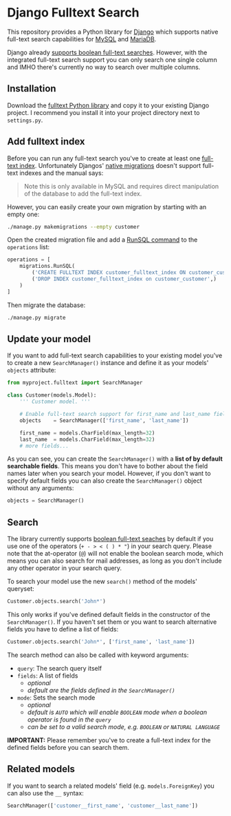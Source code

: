 Django Fulltext Search
======================

This repository provides a Python library for [Django](https://www.djangoproject.com/) which supports native full-text search capabilities for [MySQL](https://dev.mysql.com/doc/refman/5.6/en/fulltext-search.html) and [MariaDB](https://mariadb.com/kb/en/mariadb/fulltext-index-overview/).

Django already [supports boolean full-text searches](https://docs.djangoproject.com/en/dev/ref/models/querysets/#search). However, with the integrated full-text search support you can only search one single column and IMHO there's currently no way to search over multiple columns.

Installation
------------

Download the [fulltext Python library](fulltext.py) and copy it to your existing Django project.
I recommend you install it into your project directory next to `settings.py`.

Add fulltext index
------------------

Before you can run any full-text search you've to create at least one [full-text index](https://dev.mysql.com/doc/refman/5.6/en/create-index.html).
Unfortunately Djangos' [native migrations](https://docs.djangoproject.com/en/1.9/topics/migrations/) doesn't support full-text indexes and the manual says:

> Note this is only available in MySQL and requires direct manipulation of the database to add the full-text index.

However, you can easily create your own migration by starting with an empty one:

```bash
./manage.py makemigrations --empty customer
```

Open the created migration file and add a [RunSQL command](https://docs.djangoproject.com/en/1.9/ref/migration-operations/#runsql) to the `operations` list:

```python
operations = [
    migrations.RunSQL(
        ('CREATE FULLTEXT INDEX customer_fulltext_index ON customer_customer (first_name, last_name)',),
        ('DROP INDEX customer_fulltext_index on customer_customer',)
    )
]
```

Then migrate the database:

```bash
./manage.py migrate
```

Update your model
-----------------

If you want to add full-text search capabilities to your existing model you've to create a new `SearchManager()` instance and define it as your models' `objects` attribute:

```python
from myproject.fulltext import SearchManager

class Customer(models.Model):
    ''' Customer model. '''

    # Enable full-text search support for first_name and last_name fields.
    objects    = SearchManager(['first_name', 'last_name'])

    first_name = models.CharField(max_length=32)
    last_name  = models.CharField(max_length=32)
    # more fields...
```

As you can see, you can create the `SearchManager()` with a **list of by default searchable fields**. This means you don't have to bother about the field names later when you search your model. However, if you don't want to specify default fields you can also create the `SearchManager()` object without any arguments:

```python
objects = SearchManager()
```

Search
------

The library currently supports [boolean full-text seaches](https://dev.mysql.com/doc/refman/5.6/en/fulltext-boolean.html) by default if you use one of the operators (`+ - > < ( ) * "`) in your search query. Please note that the at-operator (`@`) will not enable the boolean search mode, which means you can also search for mail addresses, as long as you don't include any other operator in your search query.

To search your model use the new `search()` method of the models' queryset:

```python
Customer.objects.search('John*')
```

This only works if you've defined default fields in the constructor of the `SearchManager()`. If you haven't set them or you want to search alternative fields you have to define a list of fields:

```python
Customer.objects.search('John*', ['first_name', 'last_name'])
```

The search method can also be called with keyword arguments:

* `query`: The search query itself
* `fields`: A list of fields
    * _optional_
    * _default are the fields defined in the `SearchManager()`_
* `mode`: Sets the search mode
    * _optional_
    * _default is `AUTO` which will enable `BOOLEAN` mode when a boolean operator is found in the `query`_
    * _can be set to a valid search mode, e.g. `BOOLEAN` or `NATURAL LANGUAGE`_

**IMPORTANT:** Please remember you've to create a full-text index for the defined fields before you can search them.

Related models
--------------

If you want to search a related models' field (e.g. `models.ForeignKey`) you can also use the `__` syntax:

```python
SearchManager(['customer__first_name', 'customer__last_name'])
```